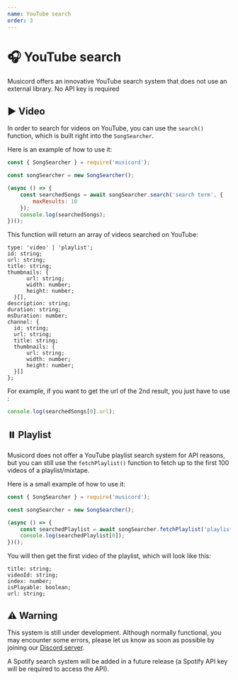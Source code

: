```yaml
---
name: YouTube search
order: 3
---
```


# 🎧 YouTube search

Musicord offers an innovative YouTube search system that does not use an external library.
No API key is required

## ▶️ Video

In order to search for videos on YouTube, you can use the `search()` function, which is built right into the `SongSearcher`.

Here is an example of how to use it:

```js
const { SongSearcher } = require('musicord');

const songSearcher = new SongSearcher();

(async () => {
    const searchedSongs = await songSearcher.search('search term', {
        maxResults: 10
    });
    console.log(searchedSongs);
})();
```

This function will return an array of videos searched on YouTube: 

```
type: 'video' | 'playlist';
id: string;
url: string;
title: string;
thumbnails: {
      url: string;
      width: number;
      height: number;
  }[],
description: string;
duration: string;
msDuration: number;
channel: {
  id: string;
  url: string;
  title: string;
  thumbnails: {
      url: string;
      width: number;
      height: number;
  }[]
};
```

For example, if you want to get the url of the 2nd result, you just have to use :

```js
console.log(searchedSongs[0].url);
```

## ⏸️ Playlist

Musicord does not offer a YouTube playlist search system for API reasons, but you can still use the `fetchPlaylist()` function to fetch up to the first 100 videos of a playlist/mixtape.

Here is a small example of how to use it:

```js
const { SongSearcher } = require('musicord');

const songSearcher = new SongSearcher();

(async () => {
    const searchedPlaylist = await songSearcher.fetchPlaylist('playlist/mixtape URL');
    console.log(searchedPlaylist[0]);
})();
```

You will then get the first video of the playlist, which will look like this:

```
title: string;
videoId: string;
index: number;
isPlayable: boolean;
url: string;
```

## ⚠️ Warning

This system is still under development.
Although normally functional, you may encounter some errors, please let us know as soon as possible by joining our [Discord server](https://discord.gg/UBUSgw4).

A Spotify search system will be added in a future release (a Spotify API key will be required to access the API).